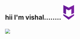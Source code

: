 <h2> hii I'm vishal........</h2?

 
![alt text](https://github.com/adam-p/markdown-here/raw/master/src/common/images/icon48.png "Logo Title Text 1")
 <HTML>

 

<BODY>

<IMG SRC="image1.gif">

</BODY>

</HTML>
